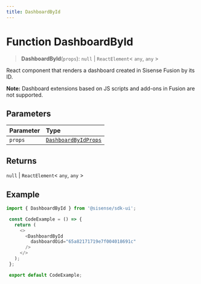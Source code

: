 ```yaml
---
title: DashboardById
---
```


# Function DashboardById <Badge type="fusionEmbed" text="Fusion Embed" /> <Badge type="beta" text="Beta" />

> **DashboardById**(`props`): `null` \| `ReactElement`\< `any`, `any` \>

React component that renders a dashboard created in Sisense Fusion by its ID.

**Note:** Dashboard extensions based on JS scripts and add-ons in Fusion are not supported.

## Parameters

| Parameter | Type |
| :------ | :------ |
| `props` | [`DashboardByIdProps`](../interfaces/interface.DashboardByIdProps.md) |

## Returns

`null` \| `ReactElement`\< `any`, `any` \>

## Example

```ts
import { DashboardById } from '@sisense/sdk-ui';

 const CodeExample = () => {
   return (
     <>
       <DashboardById
         dashboardOid="65a82171719e7f004018691c"
       />
     </>
   );
 };

 export default CodeExample;
```
